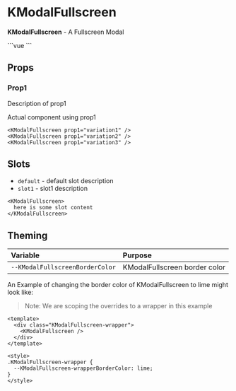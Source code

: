 # KModalFullscreen

**KModalFullscreen** - A Fullscreen Modal

<KModalFullscreen />
```vue
<KModalFullscreen />
```

## Props

### Prop1

Description of prop1

Actual component using prop1
<KModalFullscreen />

```vue
<KModalFullscreen prop1="variation1" />
<KModalFullscreen prop1="variation2" />
<KModalFullscreen prop1="variation3" />
```

## Slots

- `default` - default slot description
- `slot1` - slot1 description

```vue
<KModalFullscreen>
  here is some slot content
</KModalFullscreen>
```

## Theming

| Variable | Purpose
|:-------- |:-------
| `--KModalFullscreenBorderColor`| KModalFullscreen border color

An Example of changing the border color of KModalFullscreen to lime might look
like:

> Note: We are scoping the overrides to a wrapper in this example

<template>
  <div class="KModalFullscreen-wrapper">
    <KModalFullscreen />
  </div>
</template>

```vue
<template>
  <div class="KModalFullscreen-wrapper">
    <KModalFullscreen />
  </div>
</template>

<style>
.KModalFullscreen-wrapper {
  --KModalFullscreen-wrapperBorderColor: lime;
}
</style>
```

<style lang="scss">
.KModalFullscreen-wrapper {
  --KModalFullscreen-wrapperBorderColor: lime;
}
</style>
